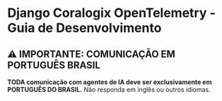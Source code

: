 # Django Coralogix OpenTelemetry - Guia de Desenvolvimento

## ⚠️ IMPORTANTE: COMUNICAÇÃO EM PORTUGUÊS BRASIL
**TODA comunicação com agentes de IA deve ser exclusivamente em PORTUGUÊS DO BRASIL.** Não responda em inglês ou outros idiomas.
